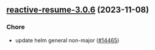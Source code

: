 

## [reactive-resume-3.0.6](https://github.com/truecharts/charts/compare/reactive-resume-3.0.5...reactive-resume-3.0.6) (2023-11-08)

### Chore

- update helm general non-major ([#14465](https://github.com/truecharts/charts/issues/14465))
  
  